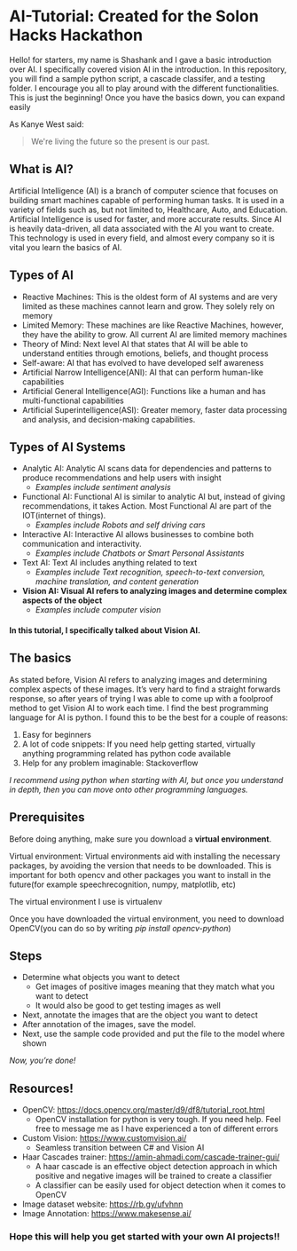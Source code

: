 # AI-Tutorial: Created for the Solon Hacks Hackathon

Hello! for starters, my name is Shashank and I gave a basic introduction over AI. I specifically covered vision AI in the introduction. In this repository, you will find a sample python script, a cascade classifer, and a testing folder. I encourage you all to play around with the different functionalities. This is just the beginning! Once you have the basics down, you can expand easily

As Kanye West said:
> We're living the future so the present is our past.

## What is AI?

Artificial Intelligence (AI) is a branch of computer science that focuses on building smart machines capable of performing human tasks. It is used in a variety of fields such as, but not limited to, Healthcare, Auto, and Education. Artificial Intelligence is used for faster, and more accurate results. Since AI is heavily data-driven, all data associated with the AI you want to create. This technology is used in every field, and almost every company so it is vital you learn the basics of AI.

## Types of AI

* Reactive Machines: This is the oldest form of AI systems and are very limited as these  machines cannot learn and grow. They solely rely on memory
* Limited Memory: These machines are like Reactive Machines, however, they have the ability to grow. All current AI are limited memory machines
* Theory of Mind: Next level AI that states that AI will be able to understand entities through emotions, beliefs, and thought process
* Self-aware: AI that has evolved to have developed self awareness
* Artificial Narrow Intelligence(ANI): AI that can perform human-like capabilities
* Artificial General Intelligence(AGI): Functions like a human and has multi-functional capabilities
* Artificial Superintelligence(ASI): Greater memory, faster data processing and analysis, and decision-making capabilities.

## Types of AI Systems

* Analytic AI: Analytic AI scans data for dependencies and patterns to produce recommendations and help users with insight
  - *Examples include sentiment analysis*
* Functional AI: Functional AI is similar to analytic AI but, instead of giving recommendations, it takes Action. Most Functional AI are part of the IOT(internet of things).
  - *Examples include Robots and self driving cars*
* Interactive AI: Interactive AI allows businesses to combine both communication and interactivity.
  - *Examples include Chatbots or Smart Personal Assistants*
* Text AI: Text AI includes anything related to text
  - *Examples include Text recognition, speech-to-text conversion, machine translation, and content generation*
* **Vision AI: Visual AI refers to analyzing images and determine complex aspects of the object**
  -  *Examples include computer vision*

#### In this tutorial, I specifically talked about Vision AI.

## The basics
As stated before, Vision AI refers to analyzing images and determining complex aspects of these images. It’s very hard to find a straight forwards response, so after years of trying I was able to come up with a foolproof method to get Vision AI to work each time. I find the best programming language for AI is python. I found this to be the best for a couple of reasons:
1) Easy for beginners
2) A lot of code snippets: If you need help getting started, virtually anything programming related has python code available	
3) Help for any problem imaginable: Stackoverflow

*I recommend using python when starting with AI, but once you understand in depth, then you can move onto other programming languages.*

## Prerequisites

Before doing anything, make sure you download a **virtual environment**.

Virtual environment: Virtual environments aid with installing the necessary packages, by avoiding the version that needs to be downloaded. This is important for both opencv and other packages you want to install in the future(for example speechrecognition, numpy, matplotlib, etc)

The virtual environment I use is virtualenv

Once you have downloaded the virtual environment, you need to download OpenCV(you can do so by writing *pip install opencv-python*)

## Steps
- Determine what objects you want to detect 
  - Get images of positive images meaning that they match what you want to detect
  - It would also be good to get testing images as well
- Next, annotate the images that are the object you want to detect
- After annotation of the images, save the model. 
- Next, use the sample code provided and put the file to the model where shown

*Now, you’re done!*

## Resources!
- OpenCV: https://docs.opencv.org/master/d9/df8/tutorial_root.html
  - OpenCV installation for python is very tough. If you need help. Feel free to message me as I have experienced a ton of different errors
- Custom Vision: https://www.customvision.ai/
  - Seamless transition between C# and Vision AI
- Haar Cascades trainer: https://amin-ahmadi.com/cascade-trainer-gui/
  - A haar cascade is an effective object detection approach in which positive and negative images will be trained to create a classifier
  - A classifier can be easily used for object detection when it comes to OpenCV
- Image dataset website: https://rb.gy/ufvhnn
- Image Annotation: https://www.makesense.ai/

### Hope this will help you get started with your own AI projects!!



